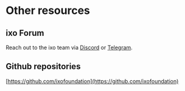 # Other resources

## ixo Forum

Reach out to the ixo team via [Discord](https://discord.com/invite/ixo) or [Telegram](https://t.me/ixonetwork).

## Github repositories

[https://github.com/ixofoundation](https://github.com/ixofoundation)

